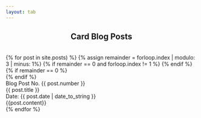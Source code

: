 ```yaml
---
layout: tab
---
```

<center>
<div class="card shadow p-3 mb-5 front col-md-6">
<h2> Card Blog Posts </h2>
</div>
</center>
<br>
{% for post in site.posts) %}
  {% assign remainder = forloop.index | modulo: 3 | minus: 1%}
  {% if remainder == 0 and forloop.index != 1 %}
  </div>
  {% endif %}
  {% if remainder == 0 %}
  <div class="row"> 
  {% endif %}
  <div class="card bg-dark shadow-lg p-3 mb-5 col-md-3">
    <div class="card-title">
      Blog Post No. {{ post.number }}
      <br>
      {{ post.title }}
      <br>
      Date: {{ post.date | date_to_string }}
    </div>
    <div class="card-body">
      {{post.content}}
    </div>
  </div>
{% endfor %}
<br>
